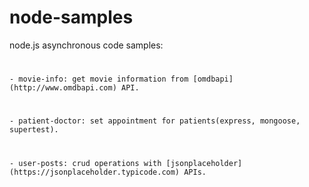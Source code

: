 # node-samples
node.js asynchronous code samples:
#
    - movie-info: get movie information from [omdbapi](http://www.omdbapi.com) API.
#
    - patient-doctor: set appointment for patients(express, mongoose, supertest).
#
    - user-posts: crud operations with [jsonplaceholder](https://jsonplaceholder.typicode.com) APIs.
